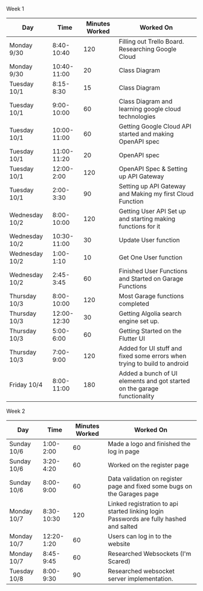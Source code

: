 
Week 1

| Day            | Time        | Minutes Worked | Worked On                                                                |
| -------------- | ----------- | -------------- | ------------------------------------------------------------------------ |
| Monday 9/30    | 8:40-10:40  | 120            | Filling out Trello Board. Researching Google Cloud                       |
| Monday 9/30    | 10:40-11:00 | 20             | Class Diagram                                                            |
| Tuesday 10/1   | 8:15-8:30   | 15             | Class Diagram                                                            |
| Tuesday 10/1   | 9:00-10:00  | 60             | Class Diagram and learning google cloud technologies                     |
| Tuesday 10/1   | 10:00-11:00 | 60             | Getting Google Cloud API started and making OpenAPI spec                 |
| Tuesday 10/1   | 11:00-11:20 | 20             | OpenAPI spec                                                             |
| Tuesday 10/1   | 12:00-2:00  | 120            | OpenAPI Spec & Setting up API Gateway                                    |
| Tuesday 10/1   | 2:00-3:30   | 90             | Setting up API Gateway and Making my first Cloud Function                |
| Wednesday 10/2 | 8:00-10:00  | 120            | Getting User API Set up and starting making functions for it             |
| Wednesday 10/2 | 10:30-11:00 | 30             | Update User function                                                     |
| Wednesday 10/2 | 1:00-1:10   | 10             | Get One User function                                                    |
| Wednesday 10/2 | 2:45-3:45   | 60             | Finished User Functions and Started on Garage Functions                  |
| Thursday 10/3  | 8:00-10:00  | 120            | Most Garage functions completed                                          |
| Thursday 10/3  | 12:00-12:30 | 30             | Getting Algolia search engine set up.                                    |
| Thursday 10/3  | 5:00-6:00   | 60             | Getting Started on the Flutter UI                                        |
| Thursday 10/3  | 7:00-9:00   | 120            | Added for UI stuff and fixed some errors when trying to build to android |
| Friday 10/4    | 8:00-11:00  | 180            | Added a bunch of UI elements and got started on the garage functionality |

Week 2

| Day          | Time       | Minutes Worked | Worked On                                                                              |
| ------------ | ---------- | -------------- | -------------------------------------------------------------------------------------- |
| Sunday 10/6  | 1:00-2:00  | 60             | Made a logo and finished the log in page                                               |
| Sunday 10/6  | 3:20-4:20  | 60             | Worked on the register page                                                            |
| Sunday 10/6  | 8:00-9:00  | 60             | Data validation on register page and fixed some bugs on the Garages page               |
| Monday 10/7  | 8:30-10:30 | 120            | Linked registration to api started linking login Passwords are fully hashed and salted |
| Monday 10/7  | 12:20-1:20 | 60             | Users can log in to the website                                                        |
| Monday 10/7  | 8:45-9:45  | 60             | Researched Websockets (I'm Scared)                                                     |
| Tuesday 10/8 | 8:00-9:30  | 90             | Researched websocket server implementation.                                            |


